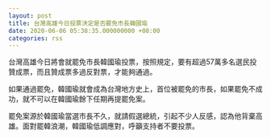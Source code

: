```yaml
---
layout: post
title: 台灣高雄今日投票決定是否罷免市長韓國瑜
date: 2020-06-06 05:38:35.000000000 +08:00
categories: rss
---
```


台灣高雄今日將會就罷免市長韓國瑜投票，按照規定，要有超過57萬多名選民投贊成票，而且贊成票多過反對票，才能夠通過。

如果通過罷免，韓國瑜就會成為台灣地方史上，首位被罷免的市長，如果罷免不成功，就不可以在韓國瑜餘下任期再提罷免案。

罷免案源於韓國瑜當選市長不久，就請假選總統，引起不少人反感，認為他背棄高雄。面對罷韓浪潮，韓國瑜低調應對，呼籲支持者不要投票。
